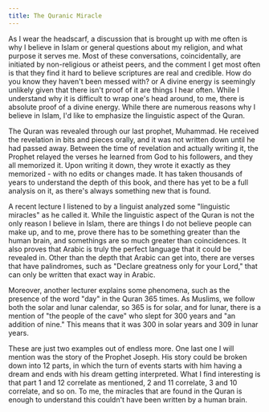 ```yaml
---
title: The Quranic Miracle
---
```


<p>As I wear the headscarf, a discussion that is brought up with me often is why I believe in Islam or general questions about my religion, and what purpose it serves me. Most of these conversations, coincidentally, are initiated by non-religious or atheist peers, and the comment I get most often is that they find it hard to believe scriptures are real and credible. How do you know they haven't been messed with? or A divine energy is seemingly unlikely given that there isn't proof of it are things I hear often. While I understand why it is difficult to wrap one's head around, to me, there is absolute proof of a divine energy.  While there are numerous reasons why I believe in Islam, I'd like to emphasize the linguistic aspect of the Quran.</p>
<p>The Quran was revealed through our last prophet, Muhammad. He received the revelation in bits and pieces orally, and it was not written down until he had passed away. Between the time of revelation and actually writing it, the Prophet relayed the verses he learned from God to his followers, and they all memorized it. Upon writing it down, they wrote it exactly as they memorized - with no edits or changes made. It has taken thousands of years to understand the depth of this book, and there has yet to be a full analysis on it, as there's always something new that is found.</p>
<p>A recent lecture I listened to by a linguist analyzed some "linguistic miracles" as he called it. While the linguistic aspect of the Quran is not the only reason I believe in Islam, there are things I do not believe people can make up, and to me, prove there has to be something greater than the human brain, and somethings are so much greater than coincidences. It also proves that Arabic is truly the perfect language that it could be revealed in. Other than the depth that Arabic can get into, there are verses that have palindromes, such as "Declare greatness only for your Lord," that can only be written that exact way in Arabic. </p>
<p>Moreover, another lecturer explains some phenomena, such as the presence of the word "day" in the Quran 365 times. As Muslims, we follow both the solar and lunar calendar, so 365 is for solar, and for lunar, there is a mention of "the people of the cave" who slept for 300 years and "an addition of nine." This means that it was 300 in solar years and 309 in lunar years.</p>
<p>These are just two examples out of endless more. One last one I will mention was the story of the Prophet Joseph. His story could be broken down into 12 parts, in which the turn of events starts with him having a dream and ends with his dream getting interpreted. What I find interesting is that part 1 and 12 correlate as mentioned, 2 and 11 correlate, 3 and 10 correlate, and so on. To me, the miracles that are found in the Quran is enough to understand this couldn't have been written by a human brain. </p>
